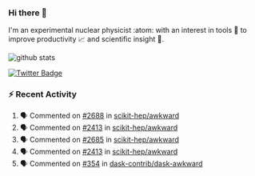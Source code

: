 ### Hi there 👋 

I'm an experimental nuclear physicist :atom: with an interest in tools :wrench: to improve productivity :chart_with_upwards_trend: and scientific insight :telescope:.

![github stats](https://github-readme-stats.vercel.app/api?username=agoose77&show_icons=true&hide_rank=true&hide_title=true&bg_color=30,e76445,904e95&text_color=efe3ec&icon_color=efe3ec)
<!--
**agoose77/agoose77** is a ✨ _special_ ✨ repository because its `README.md` (this file) appears on your GitHub profile.

Here are some ideas to get you started:

- 🔭 I’m currently working on ...
- 🌱 I’m currently learning ...
- 👯 I’m looking to collaborate on ...
- 🤔 I’m looking for help with ...
- 💬 Ask me about ...
- 📫 How to reach me: ...
- 😄 Pronouns: ...
- ⚡ Fun fact: ...
-->

[![Twitter Badge](https://img.shields.io/twitter/follow/agoose77?style=flat-square&logo=Twitter&logoColor=white&color=cornflowerblue)](https://twitter.com/agoose77)

### :zap: Recent Activity

<!--START_SECTION:activity-->
1. 🗣 Commented on [#2688](https://github.com/scikit-hep/awkward/pull/2688#issuecomment-1705600043) in [scikit-hep/awkward](https://github.com/scikit-hep/awkward)
2. 🗣 Commented on [#2413](https://github.com/scikit-hep/awkward/pull/2413#issuecomment-1705478664) in [scikit-hep/awkward](https://github.com/scikit-hep/awkward)
3. 🗣 Commented on [#2685](https://github.com/scikit-hep/awkward/pull/2685#issuecomment-1705454715) in [scikit-hep/awkward](https://github.com/scikit-hep/awkward)
4. 🗣 Commented on [#2413](https://github.com/scikit-hep/awkward/pull/2413#issuecomment-1705453307) in [scikit-hep/awkward](https://github.com/scikit-hep/awkward)
5. 🗣 Commented on [#354](https://github.com/dask-contrib/dask-awkward/pull/354#issuecomment-1705357917) in [dask-contrib/dask-awkward](https://github.com/dask-contrib/dask-awkward)
<!--END_SECTION:activity-->
